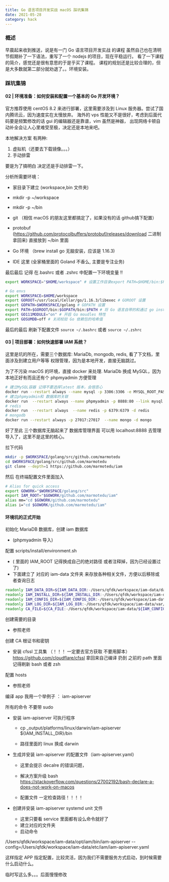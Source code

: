 ```yaml
---
title: Go 语言项目开发实战 macOS 踩坑集锦
date: 2021-05-28
category: hack
---
```


### 概述

早晨起来收到推送，说是有一门 Go 语言项目开发实战 的课程 虽然自己也在清明节假期补了一下语法，重写了一个 nodejs 的项目，现在平稳运行。 
看了一下课程的简介，感觉还是很有意思的于是乎买了课程。 课程的规划还是比较合理的，但是大多数就第二部分就劝退了。。环境安装。

### 踩坑集锦

#### 02 | 环境准备：如何安装和配置一个基本的 Go 开发环境？

官方推荐使用 centOS 8.2 来进行部署，这里需要涉及到 Linux 服务器。尝试了国内腾讯云，因为速度实在太慢放弃。 
海外的 vps 性能又不是很好，考虑到后面代码要是频繁修改的话 gui 的编辑器还是靠谱，vim 虽然是神器，
出现网络卡顿自动补全会让人心里难受至极，决定还是本地来吧。  

本地解决方案 有两种:

1. 虚拟机（还要去下载镜像。。。） 
2. 手动排雷

要是为了搞明白 决定还是手动排雷一下。

分析所需要环境：
- 家目录下建立 (workspace,bin 文件夹)

 - mkdir  -p ~/workspace
 - mkdir -p ~/bin
 
- git （相信 macOS 的朋友这里都搞定了，如果没有的话 github搞下配置）

-  protobuf (https://github.com/protocolbuffers/protobuf/releases/download 二进制拿回来) 直接放到 ~/bin 里面

- Go 环境 （brew install go 无脑安装，应该是 1.16.3)

- IDE 这里  (全家桶里面的 Goland 不香么, 主要是专注业务)

最后最后 记得 在.bashrc 或者 .zshrc 中配置一下环境变量 !!

```bash
export WORKSPACE="$HOME/workspace" # 设置工作目录export PATH=$HOME/bin:$PATH # 将 $HOME/bin 目录加入到 PATH 变量中

# Go envs
export WORKSPACE=$HOME/workspace
export GOROOT=/usr/local/Cellar/go/1.16.3/libexec # GOROOT 设置
export GOPATH=$WORKSPACE/golang # GOPATH 设置
export PATH=$GOROOT/bin:$GOPATH/bin:$PATH # 将 Go 语言自带的和通过 go install 安装的二进制文件加入到 PATH 路径中
export GO111MODULE="on" # 开启 Go moudles 特性
export GOSUMDB=off # 关闭校验 Go 依赖包的哈希值

```
最后的最后 刷新下配置文件 `source ~/.bashrc` 或者 `source ~/.zshrc`


#### 03 | 项目部署：如何快速部署 IAM 系统？

这里是坑的所在，需要三个数据库: MariaDb, mongodb, redis,
看了下文档，里面涉及到建立用户等等 权限管理，因为是本地开发，直接无脑跳过。

为了不污染 macOS 的环境，直接 docker 来处理. MariaDb 换成 MySQL，因为本地正好有而且还有个 phpmyadmin 方便管理

```bash
# 建立MySQL容器 记得不要选择latest 版本，会很恶心
docker run --restart always --name mysql -p 3306:3306 -e MYSQL_ROOT_PASSWORD=root -d mysql:5.6
# 建立phpmyadmin和 数据库的关联
docker run  --restart always --name phpmyadmin -p 8888:80 --link mysql:db -d phpmyadmin/phpmyadmin:latest
# redis
docker run  --restart always  --name redis -p 6379:6379 -d redis
# mongodb
docker run --restart always -p 27017:27017  --name mongo -d mongo
```
好了至此 三个数据库无脑起来了 数据库管理界面 可以用 localhost:8888 去管理导入了，这里不是这里的核心。

拉下代码

```bash
mkdir -p $WORKSPACE/golang/src/github.com/marmotedu
cd $WORKSPACE/golang/src/github.com/marmotedu
git clone --depth=1 https://github.com/marmotedu/iam
```
然后 在终端配置文件里面加入

```bash
# Alias for quick access
export GOWORK="$WORKSPACE/golang/src"
export IAM_ROOT="$GOWORK/github.com/marmotedu/iam"
alias mm="cd $GOWORK/github.com/marmotedu"
alias i="cd $GOWORK/github.com/marmotedu/iam"
```

#### 环境坑的正式开始

初始化 MariaDB 数据库，创建 iam 数据库
-  (phpmyadmin 导入)

配置 scripts/install/environment.sh 

- ( 里面的 IAM_ROOT 记得换成自己的绝对路径 或者注释掉，因为已经设置过了)
- 下面建立了 对应的 iam-data 文件夹 来存放各种相关文件，方便以后移除或者查询日志
```bash
readonly IAM_DATA_DIR=${IAM_DATA_DIR:-/Users/qfdk/workspace/iam-data/data/iam} # iam 各组件数据目录
readonly IAM_INSTALL_DIR=${IAM_INSTALL_DIR:-/Users/qfdk/workspace/iam-data/opt/iam} # iam 安装文件存放目录
readonly IAM_CONFIG_DIR=${IAM_CONFIG_DIR:-/Users/qfdk/workspace/iam-data/etc/iam} # iam 配置文件存放目录
readonly IAM_LOG_DIR=${IAM_LOG_DIR:-/Users/qfdk/workspace/iam-data/var/log/iam} # iam 日志文件存放目录
readonly CA_FILE=${CA_FILE:-/Users/qfdk/workspace/iam-data/${IAM_CONFIG_DIR}/cert/ca.pem} # CA
```

创建需要的目录
- 参照老师

创建 CA 根证书和密钥
- 安装 cfssl 工具集 （！！！ 一定要去官方获取 不要用脚本）
https://github.com/cloudflare/cfssl 拿回来自己编译 扔到 之前的 path 里面 记得刷新 bash 或者 zsh 

配置 hosts 
- 参照老师

编译 app 我用一个举例子 ： iam-apiserver

所有的命令 不要带 sudo

- 安装 iam-apiserver 可执行程序
    - cp _output/platforms/linux/darwin/iam-apiserver ${IAM_INSTALL_DIR}/bin

    - 路径里面的 linux 换成 darwin 

- 生成并安装 iam-apiserver 的配置文件（iam-apiserver.yaml）
  - 这里会提示 decalre 的错误问题，
  - 解决方案升级 bash https://stackoverflow.com/questions/27002192/bash-declare-a-does-not-work-on-macos
   
  - 配置文件 一定检查路径！！！！

- 创建并安装 iam-apiserver systemd unit 文件
   - 这里只要看 service 里面都有设么命令就好了
   - 建立对应的文件夹
   - 启动命令 

/Users/qfdk/workspace/iam-data/opt/iam/bin/iam-apiserver 
--config=/Users/qfdk/workspace/iam-data/etc/iam/iam-apiserver.yaml

这样指定 APP 指定配置，比较灵活，因为我们不需要服务方式启动，到时候需要什么启动什么。


临时写这么多。。。后面慢慢修改
